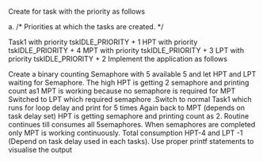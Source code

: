 Create for task with the priority as follows

a. /* Priorities at which the tasks are created. */

Task1 with priority tskIDLE_PRIORITY + 1
HPT with priority tskIDLE_PRIORITY + 4
MPT with priority tskIDLE_PRIORITY + 3
LPT with priority tskIDLE_PRIORITY + 2
Implement the application as follows

Create a binary counting Semaphore with 5 available 5 and let HPT and LPT waiting for Semaphore. The high HPT
is getting 2 semaphore and printing count as1 MPT is working because no semaphore is required for MPT Switched
to LPT which required semaphore .Switch to normal Task1 which runs for loop delay and print for 5 times Again
back to MPT (depends on task delay set) HPT is getting semaphore and printing count as 2. Routine continues till
consumes all 5semaphores. When semaphores are completed only MPT is working continuously.
Total consumption HPT-4 and LPT -1 (Depend on task delay used in each tasks).
Use proper printf statements to visualise the output